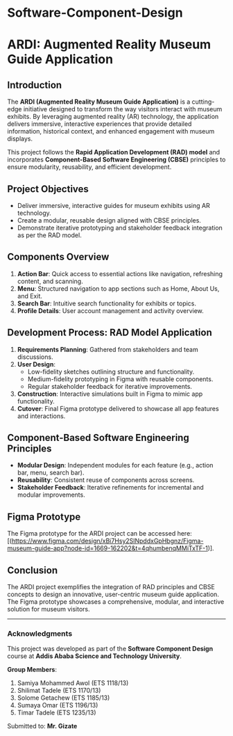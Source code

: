 # Software-Component-Design
 # ARDI: Augmented Reality Museum Guide Application

## Introduction

The **ARDI (Augmented Reality Museum Guide Application)** is a cutting-edge initiative designed to transform the way visitors interact with museum exhibits. By leveraging augmented reality (AR) technology, the application delivers immersive, interactive experiences that provide detailed information, historical context, and enhanced engagement with museum displays.

This project follows the **Rapid Application Development (RAD) model** and incorporates **Component-Based Software Engineering (CBSE)** principles to ensure modularity, reusability, and efficient development.

## Project Objectives
- Deliver immersive, interactive guides for museum exhibits using AR technology.
- Create a modular, reusable design aligned with CBSE principles.
- Demonstrate iterative prototyping and stakeholder feedback integration as per the RAD model.

## Components Overview
1. **Action Bar**: Quick access to essential actions like navigation, refreshing content, and scanning.
2. **Menu**: Structured navigation to app sections such as Home, About Us, and Exit.
3. **Search Bar**: Intuitive search functionality for exhibits or topics.
4. **Profile Details**: User account management and activity overview.

## Development Process: RAD Model Application
1. **Requirements Planning**: Gathered from stakeholders and team discussions.
2. **User Design**:
   - Low-fidelity sketches outlining structure and functionality.
   - Medium-fidelity prototyping in Figma with reusable components.
   - Regular stakeholder feedback for iterative improvements.
3. **Construction**: Interactive simulations built in Figma to mimic app functionality.
4. **Cutover**: Final Figma prototype delivered to showcase all app features and interactions.

## Component-Based Software Engineering Principles
- **Modular Design**: Independent modules for each feature (e.g., action bar, menu, search bar).
- **Reusability**: Consistent reuse of components across screens.
- **Stakeholder Feedback**: Iterative refinements for incremental and modular improvements.

## Figma Prototype
The Figma prototype for the ARDI project can be accessed here: [(https://www.figma.com/design/xBi7Hsy2SlNpddxGpHbgnz/Figma-museum-guide-app?node-id=1669-162202&t=4qhumbenqMMiTxTF-1)].

## Conclusion
The ARDI project exemplifies the integration of RAD principles and CBSE concepts to design an innovative, user-centric museum guide application. The Figma prototype showcases a comprehensive, modular, and interactive solution for museum visitors.

---

### Acknowledgments
This project was developed as part of the **Software Component Design** course at **Addis Ababa Science and Technology University**.

**Group Members**:
1. Samiya Mohammed Awol (ETS 1118/13)
2. Shilimat Tadele (ETS 1170/13)
3. Solome Getachew (ETS 1185/13)
4. Sumaya Omar (ETS 1196/13)
5. Timar Tadele (ETS 1235/13)

Submitted to: **Mr. Gizate**

